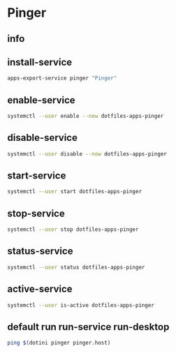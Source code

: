 # Pinger

## info


## install-service
```sh
apps-export-service pinger "Pinger"
```

## enable-service
```sh
systemctl --user enable --now dotfiles-apps-pinger
```

## disable-service
```sh
systemctl --user disable --now dotfiles-apps-pinger
```

## start-service
```sh
systemctl --user start dotfiles-apps-pinger
```

## stop-service
```sh
systemctl --user stop dotfiles-apps-pinger
```

## status-service
```sh
systemctl --user status dotfiles-apps-pinger
```

## active-service
```sh
systemctl --user is-active dotfiles-apps-pinger
```

## default run run-service run-desktop
```sh interactive
ping $(dotini pinger pinger.host)
```
